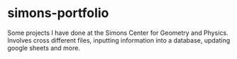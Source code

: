 # simons-portfolio
Some projects I have done at the Simons Center for Geometry and Physics. 
Involves cross different files, inputting information into a database, updating google sheets and more.

